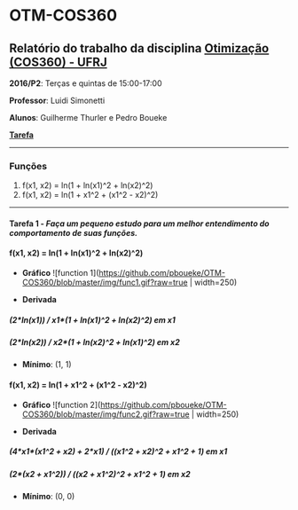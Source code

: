 # OTM-COS360

## Relatório do trabalho da disciplina [Otimização (COS360) - UFRJ](http://www.cos.ufrj.br/~luidi/cos360/otim.html)

**2016/P2**: Terças e quintas de 15:00-17:00

**Professor**: Luidi Simonetti

**Alunos**: Guilherme Thurler e Pedro Boueke

**[Tarefa](https://github.com/pboueke/OTM-COS360/blob/master/doc/COS360_Trabalho_09_2016.pdf)**

---

### Funções

1. f(x1, x2) = ln(1 + ln(x1)^2 + ln(x2)^2)
2. f(x1, x2) = ln(1 + x1^2 + (x1^2 - x2)^2)

---

#### Tarefa 1 - *Faça um pequeno estudo para um melhor entendimento do comportamento de suas funções.*

#### f(x1, x2) = ln(1 + ln(x1)^2 + ln(x2)^2)

* **Gráfico**
![function 1](https://github.com/pboueke/OTM-COS360/blob/master/img/func1.gif?raw=true | width=250)

* **Derivada**
##### (2\*ln(x1)) / x1\*(1 + ln(x1)^2 + ln(x2)^2) em x1
##### (2\*ln(x2)) / x2\*(1 + ln(x2)^2 + ln(x1)^2) em x2

* **Mínimo**: (1, 1)

#### f(x1, x2) = ln(1 + x1^2 + (x1^2 - x2)^2)

* **Gráfico**
![function 2](https://github.com/pboueke/OTM-COS360/blob/master/img/func2.gif?raw=true | width=250)

* **Derivada**
##### (4\*x1\*(x1^2 + x2) + 2\*x1) / ((x1^2 + x2)^2 + x1^2 + 1) em x1
##### (2\*(x2 + x1^2)) / ((x2 + x1^2)^2 + x1^2 + 1) em x2

* **Mínimo**: (0, 0)
